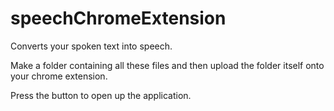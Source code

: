 # speechChromeExtension
Converts your spoken text into speech.

Make a folder containing all these files and then upload the folder itself onto your chrome extension. 

Press the button to open up the application.
